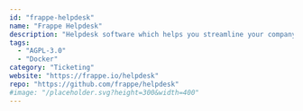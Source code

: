 ```yaml
---
id: "frappe-helpdesk"
name: "Frappe Helpdesk"
description: "Helpdesk software which helps you streamline your company's support, offers an easy setup, clean user interface, and automation tools to resolve customer queries efficiently."
tags:
  - "AGPL-3.0"
  - "Docker"
category: "Ticketing"
website: "https://frappe.io/helpdesk"
repo: "https://github.com/frappe/helpdesk"
#image: "/placeholder.svg?height=300&width=400"
---
```



